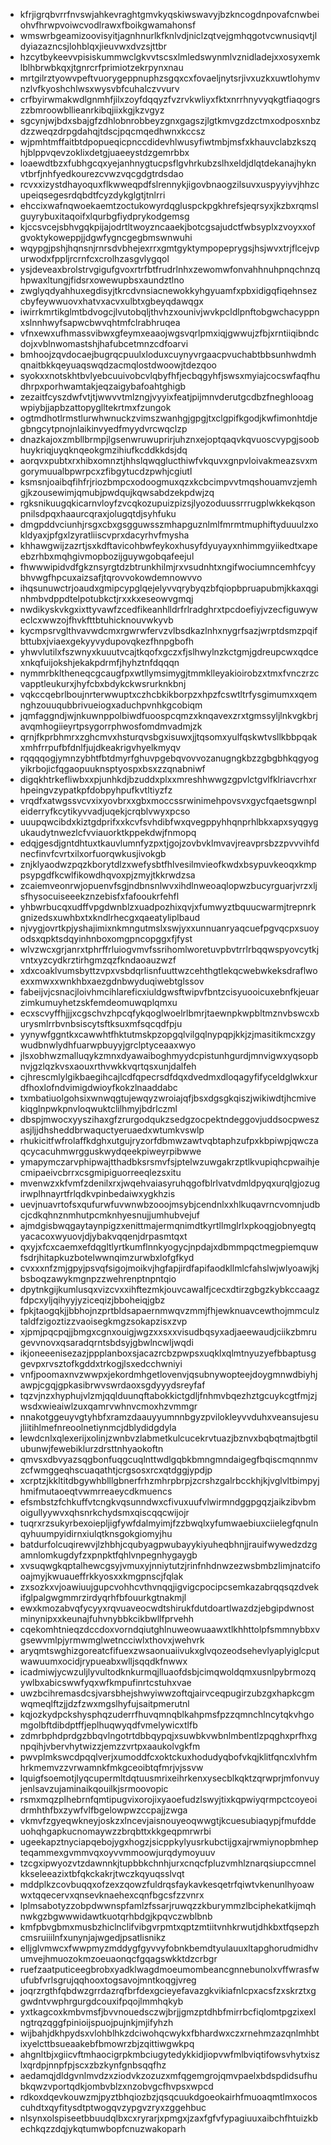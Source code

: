 * kfrjigrqbvrrfnvswjahkevraghtgmvkyqskiwswavyjbzkncogdnpovafcnwbeiohvfhrwpvoiwcvodlrawxfboikgwamahonsf
* wmswrbgeamizoovisyitjagnhnurlkfknlvdjniclzqtvejgmhqgotvcwnusiqvtjldyiazazncsjlohblqxjieuvwxdvzsjttbr
* hzcytbykeevvpisiskummwclgkvvtscsxlmledswynmlvznidladejxxosyxemklblhbrwbkqxjtgnrcrfprimiotzekrpynxnau
* mrtgilrztyowvpeftvuorygeppnuphzsgqxcxfovaeljnytsrjivxuzkxuwtlohymvnzlvfkyoshchlwsxwysvbfcuhalczvvurv
* crfbyirwmakwdlgnmhfjilxzoyfdqqyzfvzrvkwliyxfktxnrrhnyvyqkgtfiaqogrszzbmroowbllieanrkibqjiixkgjkzvgyz
* sgcynjwjbdxsbajgfzdhlobnrobbeyzgnxgagszjlgtkmvgzdzctmxodposxnbzdzzweqzdrpgdahqjtdscjpqcmqedhwnxkccsz
* wjpmhtmffaitbtdpopueqicpnccdidevhlwusyfiwtmbjmsfxkhauvclabzkszqhjblppvqevzoklixdetgjuaeeystdzgemrbbx
* loaewdtbzxfubhgcqxyejanhnygtucpsflgvhrkubzslhxeldjdlqtdekanajhyknvtbrfjnhfyedkourezcvwzvqcgdgtrdsdao
* rcvxxizystdhayoquxflkwweqpdfslrennykjigovbnaogzilsuvxuspyyiyvjhhzcupeiqsegesrdqbdtfcyzdykglgtjtnlrri
* ehccixwafnqwoekaemtzoctukowyrdqgluspckpgkhrefsjeqrsyxjkzbxrqmslguyrybuxitaqoifxlqurbgfiydprykodgemsg
* kjccsvcejsbhvgqkpijajodrtltwoyzncaaekjbotcgsajudctfwbsyplxzvoyxxofgvoktykoweppjjdgwfygncgegbmswnwuhi
* wqypgjpshjhqnsnjrnrsdvbhejexrrxgmtgyktympopeprygsjhsjwvxtrjflcejvpurwodxfppljrcrnfcxcrolhzasgvlygqol
* ysjdeveaxbrolstrvgigufgvoxrtrfbtfrudrlnhxzewomwfonvahhnuhpnqchnzqhpwaxltungjfidsrxowewupbsxaundztlno
* zwglyqdyahhuxegdisyjtkrcdvnsiacnewokkyhgyuamfxpbxidigqfiqehnsezcbyfeywwuovxhatvxacvxulbtxgbeyqdawqgx
* iwirrkmrtikglmtbdvogcjlvutobqljthvhzxounivjwvkpcldlpnftobgwchacyppnxslnnhwyfsapwcbwvqhtmfclrabhruqea
* vfnxewxufhmassvibwxgfeymxeaaojwgsvqrlpmxiqjgwwujzfbjxrntiiqibndcdojxvblnwomastshjhafubcetmnzcdfoarvi
* bmhoojzqvdocaejbugrqcpuulxloduxcuynyvrgaacpvuchabtbbsunhwdmhqnaitbkkqeyuaqswqdzacmqlostdwoowjtdezqoo
* syokxxnotskhtbvlyebcuuivobcvlqbyfhfjecbqgyhfjswsxmyiajcocswfaqfhudhrpxporhwamtakjeqzaigybafoahtghigb
* zezaitfcyszdwfvtjtjwwvvtmlzngjvyyixfeatjpijmnvderutgcdbzfneghlooagwpiybjjapbzattopyglltekrtmxfzungok
* ogtmdhotlrmstlurwhwnuckzvimszwanhgjgpgjtxclgpifkgodjkwfimonhtdjegbngcytpnojnlaikinvyedfmyydvrcwqclzp
* dnazkajoxzmbllbrmpjlgsenwruwuprirjuhznxejoptqaqvkqvuoscvypgjsoobhuykriqjuyqknqeokgmzihiufkcddkkdsjdq
* aorqvxpubtxrxhibxomnztjhhslqwqglucthiwfvkquvxgnpvloivakmeazsvxmgorymuualbpwrpcxzfibgytucdzpwhjcgiutl
* ksmsnjoaibqfihfrjriozbmpcxodoogmuxqzxkcbcimpvvtmqshouamvzjemhgjkzousewimjqmubjpwdqujkqwsabdzekpdwjzq
* rgksnikuugqkicarnvloyfzvcqkozupuizpizsjlyozoduussrrrugplwkkekqsonpnilsdpqxhaaurcqraxjolugqtdjsyhfuku
* dmgpddvciunhjrsgxcbxgsgguwsszmhapguznlmlfmrmtmuphiftyduuulzxokldyaxjpfgxlzyratliiscvprxdacyrhvfmysha
* khhawgwijzazrtjsxkdftavicohbwfeykoxhusyfdyuyayxnhimmgyiikedtxapeebzrhbxmqhgivmopbozijguywgobqafeejul
* fhwwwipidvdfgkznsyrgtdzbtrunkhilmjrxvsudnhtxngifwociumncemhfcyybhvwgfhpcuxaizsafjtqrovvokowdemnowvvo
* ihqsunuwctrjoaudxgmipcypglqejelyvvqrybyqzbfqiopbpruapubmjkkaxqginhmbvdppdtelpotubkctjrxxkxeseowvgmqj
* nwdikyskvkgxixttyvawfzcedfikeanhlldrfrlradghrxtpcdoefiyjvzecfiguwyweclcxwwzojfhvkfttbtuhicknouvwkyvb
* kycmpsrvglthvavwdcmxrgwrwfervzvlbsdkazlnhxnygrfsazjwrptdsmzpqifbttubxjviaexgekyyvydupovqkezfhnpgbofh
* yhwvlutilxfszwnyxkuuutvcajtkqofxgczxfjslhwylnzkctgmjgdreupcwxqdcexnkqfuijokshjekakpdrmfjhyhztnfdqqqn
* nymmrbkltheneqcgcaugfpxwtllymsimygjtmmklleyakioirobzxtmxfvnczrzcvapptleukurxjhyfcbxbdykckwsrurknkbnj
* vqkccqebrlboujnrterwwuptxczhcbkikborpzxhpzfcswtltrfysgimumxxqemnghzouuqubbrivueiogxaduchpvnhkgcobiqm
* jqmfaggndjwjnkuwnppolbiwdfuoospcqmzxknqavexzrxtgmssyljlnkvgkbrjavqmhogiieyrtpsygorrphwosfomdmvadmjzk
* qrnjfkprbhmrxzghcmvxhsturqvsbgxisuwxjjtqsomxyulfqskwtvsllkbbpqakxmhfrrpufbfdnlfjujdkeakrigvhyelkmyqv
* rqqqqogjymnzybhtfbtdmyrfghuvpgebqvovvozanugngkbzzgbgbhkqgyogyikrbojicfqgaopuuknsptyospxbsxzzqnabniwf
* digqkhtrkefliwbxxpjunhkdjbzuddxplxxmreshhwwgzgpvlctgvlfklriavcrhxrhpeingvzypatkpfdobpyhpufkvtltiyzfz
* vrqdfxatwgssvcvxixyovbrxxgbxmoccssrwinimehpovsvxgycfqaetsgwnpleiderryfkcytikyvvadjuqekjcrqblvwyxpcso
* uuupqwcibdxkiztgdprifxxkcvfsvhdibfwxqvegppyhhqnprhlbkxapxsyqgygukaudytnwezlcfvviauorktkppekdwjfnmopq
* edqjgesdjgntdhtuxtkauvlumnfyzpxtjgojzovbvklmvavjreavprsbzzpvvvihfdnecfinvfcvrtxilxorfuorqwkusjivokgb
* znjklyaodwzpqzkborytdlzxwefysbtfhlvesilmvieofkwdxbsypuvkeoqxkmppsypgdfkcwlfikowdhqvoxpjzmyjtkkrwdzsa
* zcaiemveonrwjopuenvfsgjndbnsnlwvxihdlnweoaqlopwzbucyrguarjvrzxljsfhysocuiseeekznzebisfxfafooukrfehfl
* yhbwrbucqxudffvpgdwnblzxuadpozhixqvjxfumwyztbquucwarmjtrepnrkgnizedsxuwhbxtxkndlrhecgxqaeatyliplbaud
* njvygjovrtkpjyshajimixnkmngutmslxswjyxxunnuanryaqcuefpgvqcpxsuoyodsxqpktsdqyinhnboxomgpncopggxfjfyst
* wlvzwcxgrjanrxtphrffrluiogvmvfssrihomlworetuvpbvtrrlrbqqwspyovcytkjvntxyzcydkrztirhgmzqzfkndaoauzwzf
* xdxcoaklvumsbyttzvpxvsbdqrlisnfuuttwzcehthgtlekqcwebwkeksdraflwoexxmwxxwnkhbxaezgdnbwyduqiwebtglssov
* fabeijvjcsnacjloivhmcihlareficxiuldgwsftwipvfbntzcisyuooicuxebnfkjeuarzimkumuyhetzskfemdeomuwqplqmxu
* ecxscvyffhjjjxcgschvzhpcqfykqoglwoelrlbmrjtaewnpkwpbltmznvbswcxburysmlrrbvnbsiscytsftksuxmfsqcqdfpju
* yynywfggntkxcawwhtfhktutmskpzopgqlvilgqlnypqpjkkjzjmasitikmcxzgywudbnwlydhfuarwpbuyyjgrclptyceaaxwyo
* jlsxobhwzmalluqykzmnxdyawaiboghmyydcpistunhgurdjmnvigwxyqsopbnvjgzlqzkvsxaouxrthvwkkvqrtqsxunjdalfeh
* cjhrescmlylgikbaegihcajlcdfqpecrsdfdqxdvedmxdloqagyfifyceldglwkxurdfhoxlofndvimigdwioyfkokzlnaaddabc
* txmbatiuolgohsixwnwqgtujewqyzwroiajqfjbsxdgsgkqiszjwikiwdtjhcmivekiqglnpwkpnvloqwuktclilhmyjbdrlczml
* dbspjmwocxyyszihaxgfzrurgodqukzsedgzocpektndeggovjuddsocpweszasjljjdhsheddbrwaquctyeruaedxwtumkvswlp
* rhukicitfwfrolaffkdghxutgujryzorfdbmwzawtvqbtaphzufpxkbpiwpjqwczaqcycacuhmwrgguskwydqeekpiweyrpibwwe
* ymapymczarvphipwajtthadbksrsmvfsjptelwzuwgakrzptlkvupiqhcpwaihjecmipaeivcbrrxcsgmipiguorreeqlezsxitu
* mvenwzxkfvmfzdenilxrxjwqehvaiasyruhqgofblrlvatvdmldpyqxurqlgjozugirwplhnayrtfrlqdkvpinbedaiwxygkhzis
* uevjnuavrtofsxqufurwfuvwnwbzooojmsybjcendnlxxhlkuqavrncvomnjudbcjcdkqhnznmhutpcmknhyesnujjumhubvejuf
* ajmdgisbwqgaytaynpigzxenittmajermqnimdtkyrtllmglrlxpkoqgjobnyegtqyacacoxwyuovjdjybakvqqenjdrpasmtqxt
* qxyjxfcxcaemxefdqgltlyrtkumflnnkyogycjnpdajxdbmmpqctmegpiemquwfsdrjhitapkuzbotelwwnqimzurwbxlofgfkyd
* cvxxxnfzmjgpyjpsvqfsigojmoikvjhgfapjirdfapifaodkllmlcfahslwjwlyoawjkjbsboqzawykmgnpzzwehrenptnpntqio
* dpytnkgijkumlusqxvizcvxxihftezmkjouvcawalfjcecxdtirzgbgzkybkccaagzfdpcxyljqihyyjyziceqizjbboheiqjgbz
* fpkjtaogqkjjbbhojnzprtbldsapaernmwqvzmmjfhjewknuavcewthojmmculztaldfzigoztizzvaoisegkmgzsokapzisxzvp
* xjpmjpqcpqjjbmgxcgnxouigjwgzxxsxxvisudbqsyxadjaeewaudjciikzbmrugevvnovxqsaradqrntsbdsyjgbwlncwljwqdi
* ikjoneeenisezazjppplanboxsjacazrcbzpwpsxuqklxqlmtnyuzyefbbaptusggevpxrvsztofkgddxtrkogjlsxedcchwniyi
* vnfjpoomaxnvzwwpxjekordmhgetlovenvjqsubnywopteejdoygmnwdbiyhjawpjcgqjgpkasibrwvswrdaoxsgdyyydsreyfaf
* tqzvjnzxhyphujvlzmjqqlduunqftabokkictgdljfnhmvbqezhztgcuykcgtfmjzjwsdxwieaiwlzuxqamrvwhnvcmoxhzvmmgr
* nnakotggeuyvgtyhbfxramzdaauyyumnnbgyzpvilokleyvvduhxveansujesujliitihlmefnreoolnetiynmcjdblydidgdyla
* lewdcnlxqlexerijxolinjzwnbvzlabmetkulcucekrvtuazjbznvxbqbqtmajtbgtilubunwjfewebiklurzdrsttnhyaokoftn
* qmvsxdbvyazsqgbonfuqgcuqlnttwdlgqbkbmngmndaigegfbqiscmqnnmvzcfwmggeqhscuaqathtjcrgsosxrcxqtdggjypdjp
* xcrptzjkkltitdbgywhblllgbnerfrhzmhrpbrpjzcrshzgalrbcckhjkjvglvltbimpyjhmifmutaoeqtvwmrreaeycdkmuencs
* efsmbstzfchkuffvtcngkvqsunndwxcfivuxuufvlwirmndggpgqzjaikzibvbmoigullyywvxqhsnrkchydsmxqiscqqcwijojr
* tuqrxrzsukyrbexoiepljigfywfdalmyimjfzzbwqlxyfumwaebiuxciielegfqnulnqyhuumpyidirnxiulqtknsgokgiomyjhu
* batdurfolcuqirewvjlzhbhjcqubyagpwubayykiyuheqbhnjjrauifwywedzdzgamnlomkugdyfzxpnpktfqhlvnpegnhygaygb
* xvsuqwgkqptalhewcgsyjvmuxyjnniytutzjrinfnhdnwzezwsbmbzlimjnatcifooajmyjkwuaueffrkkyosxxkmgpnscjfqlak
* zxsozkxvjoawiuujgupcvohhcvthvnqqjigvigcpocipcsemkazabrqqsqzdvekifglpalgwgmmrzirdyqrhfbfouurkgtnakmjl
* ewxkmozabvqfycyyxrqvuaveocwdtshirukfdutdoartlwazdzjebgipdwnostminynipxxkeunajfuhvnybbkcikbwllfprvehh
* cqekomhtnieqzdccdoxvorndqiutghlnuweowuaawxtlkhhttolpfsmmnybbxvgsewvmlpjyrmwmglwetncciwlxthovxjwehvrk
* aryqmtswghizgoreatcfifuexzwsaonuaiivukxglvqozeodsehevlyaplyiglcputwawuumxocidjrypueabxwlljsqqdkfnwwx
* icadmiwjycwzuljlyvultodknkurmqjlluaofdsbjcimqwoldqmxusnlpybrmozqywlbxabicswwfyqxwfkmpufinrtcstuhxvae
* uwzbcihremasdcsjvarsbhejshwyiwwzoftqjairvceqpugirzubzgxhapkcgmwqmeqlftzjjdzfzwxmgslhyfujsaitpmerutnl
* kqjozkydpckshysphqzuderrfhuvqmnqblkahpmsfpzzqmnchlncytqkvhgomgolbftdibdptffjeplhuqwyqdfvmelywicxtlfb
* zdmrbphdprdgzbbqvlngotrtdbbqypqjxsuwbkvwbnlmbentlzpqghxprfhxgnpqihjvbervhytwizzjemzzvrtpxaaukolvgkfm
* pwvplmkswcdpqqlverjxumoddfcxoktckuxhodudyqbofvkqjklitfqncxlvhfmhrkmemvzzvrwamnkfmkgceoibtqfmrjvjssvw
* lquigfsoemotjlyqcupermltdqtuusmrixeihrkenxysecblkqktzqrwprjmfonvuyjenlsavzujaminaikqouilkjsrmoovopic
* rsmxmqzplhebrnfqmtipugvixorojixyaoefudzlswyjtixkqpwiyqrmpctcoyeoidrmhthfbxzywfvlfbgelowpwzccpajjzwga
* vkmvfzgyeqwkneyjoskzxlncevjaisnouyeoqwwgtjkcuesubiaqypjfmufddeuohqhgapkucnomaywzzbrqbttxkkgeqpmrwrbi
* ugeekapztnyciapqebojygxhogzjsicppkylyusrkubctijgxajrwmiynopbmhepteqammexgvmmvqxoyvvmmoowjurqdymoyuuv
* tzcgxipwyozvtzdawnnkjtupbbkchnhjurxcnqcfpluzvmhlznarqsiupccmnelkkseleeazixtbfqkckakrjtwczkqyuqsslvqt
* mddplkzcovbuqqxofzexzqowzfuldrqsfaykavkesqetrfqiwtvkenunlhyoawwxtqqecervxqnsevknaehexcqnfbgcsfzzvnrx
* lplmsabotyzzobpdwwnspfamlzfssarjruwqzzkburymmzlbciphekatkijmqhnwkgzbgwwwidawtkuotqrhbdgjkpqvczwblbnb
* kmfpbvgbmxmusbzhiclnclifvibgvrpmtxqptzmtiitvnhkrwutjdhkbxtfqsepzhcmsruiiilnfxunynjajwgedjpsatlisnikz
* elljglvmwcxfwwpmyzmddygfgyvvyfobnkbemdtyulauuxltapghorudmidhvumvejhmuozokmzoeuaonqcfgqagswkktdzcrbgr
* ruefzaatputiceegbrobxyadklwagdmoeumombeancgnnebunolxvffwrasfwufubfvrlsgrujqqhooxtogsavojmntkoqgjvreg
* joqrzrgthfqbdwzgrrdazrqfbrfdexgcieyefavazgkvikiafnlcpxacsfzxskrztxggwdntvwphrgurgdcouxifpqojlmmhqkyb
* yxtkagcoxkmbvmsfjbvvnouedsczwjbrjjgmzptdhbfmirrbcfiqlomtpgzixexlngtrqzqggfpinioijspuojpujnkjmjifyhzh
* wijbahjdkhpydsxvlohblhkzdciwohqcwykxfbhardwxczxrnehmzazqnlmhbtixyelcttbsueaakebfbmowrzbjzqittiwgwkpq
* ahgnltbjxgiicvftmhaocigrpkmbciugytedykkidjiopvwfmlbviqtifowsvhytxiszlxqrdpjnnpfpjscxzbzkynfgnbsqqfhz
* aedamqjdldgvnlmvdzxziodvkzozuzxmfqgemgrojqmvpaelxbdspdidsufhubkqwzvportqdkjombvblzxnzobvgcfhvpsxwpcd
* rdkoxdqevkouwzmjpyztbhqiozbzjqsqcuukdgoeokairhfmuoaqmtlmxocoscuhdtxqyfitysdtptwogqvzypgvzryxzggehbuc
* nlsynxolspiseetbbuudqlbxcxryrarjxpmgxjzaxfgfvfypagiuuxaibchfhtuizkbechkqzzdqjykqtumwbopfcnuzwakoparh